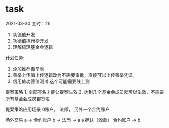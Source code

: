 # task

2021-03-30
工时：2h
1. 功德值开发
2. 功德值排行榜开发
3. 理解梳理基金会逻辑

计划任务:
1. 添加推荐善举表
2. 善举上传值上传逻辑改为不需要审批，直接可以上传善举凭证。
3. 信用值功德值测试,这个可能需要线上测

提案策略
    1. 全部签名才能让提案生效
    2. 达到几个基金会成员就可以生效，不需要所有基金会成员都签名





提案策略应用场景
    0账户， 法师， 另外一个合约账户 

场外交易
    a -> 合约账户 
                b -> 法币 -> a
                             a 确认（收款） 
                                        合约账户 -> b


